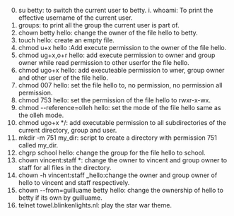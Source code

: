 0. su betty: to switch the current user to betty.
i. whoami: To print the effective username of the current user.
2. groups: to print all the group the current user is part of.
3. chown betty hello: change the owner of the file hello to betty.
4. touch hello: create an empty file.
5. chmod u+x hello :Add execute permission to the owner of the file hello.
6. chmod ug+x,o+r hello: add execute permission to owner and group owner while read permission to other userfor the file hello.
7. chmod ugo+x hello: add executeable permission to wner, group owner and other user of the file hello.
8. chmod 007 hello: set the file hello to, no permission, no permission all permission.
9. chmod 753 hello: set the permission of the file hello to rwxr-x-wx.
10. chmod --reference=olleh hello: set the mode of the file hello same as the olleh mode.
11. chmod ugo+x */: add executable permission to all subdirectories of the current directory, group and user.
12. mkdir -m 751 my_dir: script to create a directory with permission 751 called my_dir.
13. chgrp school hello: change the group for the file hello to school.
14. chown vincent:staff *: change the owner to vincent and group owner to staff for all files in the directory.
15. chown -h vincent:staff _hello:change the owner and group owner of hello to vincent and staff respectively.
16. chown --from=guilluame betty hello: change the ownership of hello to betty if its own by guilluame.
17. telnet towel.blinkenlights.nl: play the star war theme.
